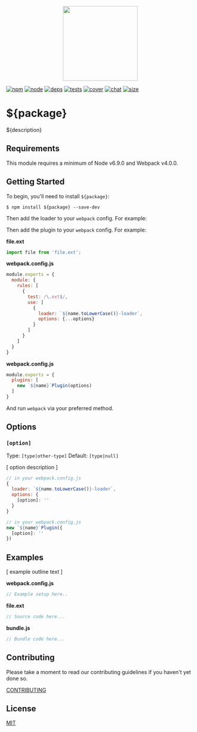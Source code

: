 <div align="center">
  <a href="https://github.com/webpack/webpack">
    <img width="200" height="200" src="https://webpack.js.org/assets/icon-square-big.svg">
  </a>
</div>

[![npm][npm]][npm-url]
[![node][node]][node-url]
[![deps][deps]][deps-url]
[![tests][tests]][tests-url]
[![cover][cover]][cover-url]
[![chat][chat]][chat-url]
[![size][size]][size-url]

# ${package}

${description}

## Requirements

This module requires a minimum of Node v6.9.0 and Webpack v4.0.0.

## Getting Started

To begin, you'll need to install `${package}`:

```console
$ npm install ${package} --save-dev
```

<!-- isLoader ? use(this) : delete(isPlugin) -->
Then add the loader to your `webpack` config. For example:

<!-- isPlugin ? use(this) : delete(isLoader) -->
Then add the plugin to your `webpack` config. For example:

**file.ext**
```js
import file from 'file.ext';
```

<!-- isLoader ? use(this) : delete(isPlugin) -->
**webpack.config.js**

```js
module.exports = {
  module: {
    rules: [
      {
        test: /\.ext$/,
        use: [
          {
            loader: `${name.toLowerCase()}-loader`,
            options: {...options}
          }
        ]
      }
    ]
  }
}
```

<!-- isPlugin ? use(this) : delete(isLoader) -->
**webpack.config.js**

```js
module.exports = {
  plugins: [
    new `${name}`Plugin(options)
  ]
}
```

And run `webpack` via your preferred method.

## Options

### `[option]`

Type: `[type|other-type]`
Default: `[type|null]`

[ option description ]

<!-- isLoader ? use(this) : delete(isPlugin) -->
```js
// in your webpack.config.js
{
  loader: `${name.toLowerCase()}-loader`,
  options: {
    [option]: ''
  }
}
```

<!-- isPlugin ? use(this) : delete(isLoader) -->
```js
// in your webpack.config.js
new `${name}`Plugin({
  [option]: ''
})
```

## Examples

[ example outline text ]

**webpack.config.js**
```js
// Example setup here..
```

**file.ext**
```js
// Source code here...
```

**bundle.js**
```js
// Bundle code here...
```

## Contributing

Please take a moment to read our contributing guidelines if you haven't yet done so.

[CONTRIBUTING](./.github/CONTRIBUTING.md)

## License

[MIT](./LICENSE)

[npm]: https://img.shields.io/npm/v/${package}.svg
[npm-url]: https://npmjs.com/package/${package}

[node]: https://img.shields.io/node/v/${package}.svg
[node-url]: https://nodejs.org

[deps]: https://david-dm.org/webpack-contrib/${package}.svg
[deps-url]: https://david-dm.org/webpack-contrib/${package}

[tests]: 	https://img.shields.io/circleci/project/github/webpack-contrib/${package}.svg
[tests-url]: https://circleci.com/gh/webpack-contrib/${package}

[cover]: https://codecov.io/gh/webpack-contrib/${package}/branch/master/graph/badge.svg
[cover-url]: https://codecov.io/gh/webpack-contrib/${package}

[chat]: https://img.shields.io/badge/gitter-webpack%2Fwebpack-brightgreen.svg
[chat-url]: https://gitter.im/webpack/webpack

[size]: https://packagephobia.now.sh/badge?p=${package}
[size-url]: https://packagephobia.now.sh/result?p=${package}
